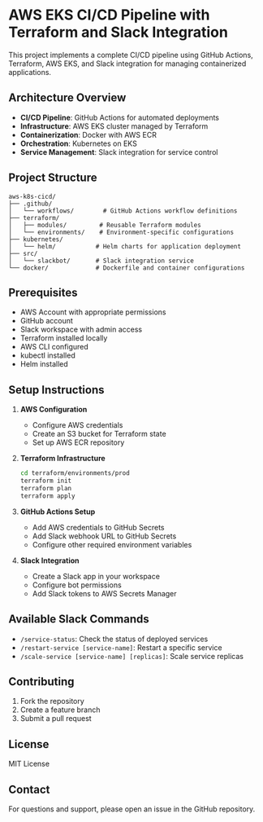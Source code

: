 # AWS EKS CI/CD Pipeline with Terraform and Slack Integration

This project implements a complete CI/CD pipeline using GitHub Actions, Terraform, AWS EKS, and Slack integration for managing containerized applications.

## Architecture Overview

- **CI/CD Pipeline**: GitHub Actions for automated deployments
- **Infrastructure**: AWS EKS cluster managed by Terraform
- **Containerization**: Docker with AWS ECR
- **Orchestration**: Kubernetes on EKS
- **Service Management**: Slack integration for service control

## Project Structure

```
aws-k8s-cicd/
├── .github/
│   └── workflows/        # GitHub Actions workflow definitions
├── terraform/
│   ├── modules/         # Reusable Terraform modules
│   └── environments/    # Environment-specific configurations
├── kubernetes/
│   └── helm/           # Helm charts for application deployment
├── src/
│   └── slackbot/       # Slack integration service
└── docker/             # Dockerfile and container configurations
```

## Prerequisites

- AWS Account with appropriate permissions
- GitHub account
- Slack workspace with admin access
- Terraform installed locally
- AWS CLI configured
- kubectl installed
- Helm installed

## Setup Instructions

1. **AWS Configuration**
   - Configure AWS credentials
   - Create an S3 bucket for Terraform state
   - Set up AWS ECR repository

2. **Terraform Infrastructure**
   ```bash
   cd terraform/environments/prod
   terraform init
   terraform plan
   terraform apply
   ```

3. **GitHub Actions Setup**
   - Add AWS credentials to GitHub Secrets
   - Add Slack webhook URL to GitHub Secrets
   - Configure other required environment variables

4. **Slack Integration**
   - Create a Slack app in your workspace
   - Configure bot permissions
   - Add Slack tokens to AWS Secrets Manager

## Available Slack Commands

- `/service-status`: Check the status of deployed services
- `/restart-service [service-name]`: Restart a specific service
- `/scale-service [service-name] [replicas]`: Scale service replicas

## Contributing

1. Fork the repository
2. Create a feature branch
3. Submit a pull request

## License

MIT License

## Contact

For questions and support, please open an issue in the GitHub repository. 